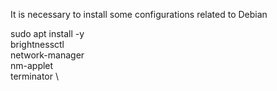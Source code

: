 It is necessary to install some configurations related to Debian

sudo apt install -y \
brightnessctl \
network-manager \
nm-applet \
terminator \
